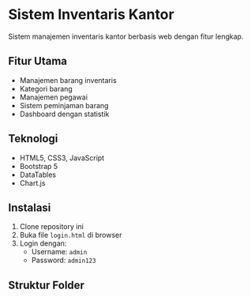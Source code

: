 # Sistem Inventaris Kantor

Sistem manajemen inventaris kantor berbasis web dengan fitur lengkap.

## Fitur Utama
- Manajemen barang inventaris
- Kategori barang
- Manajemen pegawai
- Sistem peminjaman barang
- Dashboard dengan statistik

## Teknologi
- HTML5, CSS3, JavaScript
- Bootstrap 5
- DataTables
- Chart.js

## Instalasi
1. Clone repository ini
2. Buka file `login.html` di browser
3. Login dengan:
   - Username: `admin`
   - Password: `admin123`

## Struktur Folder